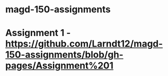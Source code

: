 # magd-150-assignments
# Assignment 1 -https://github.com/Larndt12/magd-150-assignments/blob/gh-pages/Assignment%201
